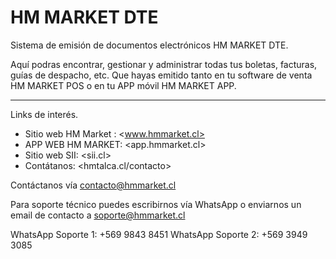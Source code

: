 HM MARKET DTE
===========================

Sistema de emisión de documentos electrónicos HM MARKET DTE.

Aquí podras encontrar, gestionar y administrar todas tus boletas, facturas, guías de despacho, etc.  Que hayas emitido tanto en tu software de venta HM MARKET POS o en tu APP móvil HM MARKET APP.

----------------------------

Links de interés.

- Sitio web HM Market : <www.hmmarket.cl>
- APP WEB HM MARKET: <app.hmmarket.cl>
- Sitio web SII: <sii.cl>
- Contátanos: <hmtalca.cl/contacto>

Contáctanos vía contacto@hmmarket.cl


Para soporte técnico puedes escribirnos vía WhatsApp o enviarnos un email de contacto a soporte@hmmarket.cl

WhatsApp Soporte 1: +569 9843 8451
WhatsApp Soporte 2: +569 3949 3085

